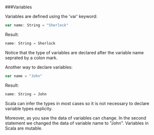 ###Variables

Variables are defined using the 'var' keyword:

```Scala
var name: String = "Sherlock"
```
Result:
```Scala
name: String = Sherlock
```


Notice that the type of variables are declared after the variable name seprated by a colon mark.

Another way to declare variables:

```Scala
var name = "John"
```

Result:
```Scala
name: String = John
```

Scala can infer the types in most cases so it is not necessary to declare variable types explicity.

Moreover, as you saw the data of variables can change.
In the second statement we changed the data of variable name to "John". Variables in Scala are mutable. 



